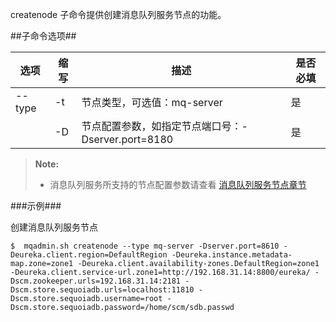 createnode 子命令提供创建消息队列服务节点的功能。

##子命令选项##

|选项       |缩写 |描述                                                   |是否必填|
|-----------|-----|---------------------------------------------------- |--------|
|--type     |-t   |节点类型，可选值：mq-server                          |是      |
|           |-D   |节点配置参数，如指定节点端口号：-Dserver.port=8180       |是|



>  **Note:**
>
>  * 消息队列服务所支持的节点配置参数请查看 [消息队列服务节点章节][message_queue_config]

###示例###

创建消息队列服务节点

   ```lang-javascript
   $  mqadmin.sh createnode --type mq-server -Dserver.port=8610 -Deureka.client.region=DefaultRegion -Deureka.instance.metadata-map.zone=zone1 -Deureka.client.availability-zones.DefaultRegion=zone1 -Deureka.client.service-url.zone1=http://192.168.31.14:8800/eureka/ -Dscm.zookeeper.urls=192.168.31.14:2181 -Dscm.store.sequoiadb.urls=localhost:11810 -Dscm.store.sequoiadb.username=root -Dscm.store.sequoiadb.password=/home/scm/sdb.passwd
   ```

[message_queue_config]:Maintainance/Node_Config/message_queue.md